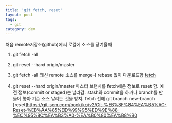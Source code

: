 ```yaml
---
title: 'git fetch, reset'
layout: post
tags:
  - git
category: dev
---
```

처음 remote저장소(github)에서 로컬에 소스를 당겨올때

1. git fetch -all
2. git reset --hard origin/master

1. git fetch -all
최신 remote 소스를 merge나 rebase 없이 다운로드함
[fetch](https://git-scm.com/book/ko/v1/Git-%EB%B8%8C%EB%9E%9C%EC%B9%98-%EB%A6%AC%EB%AA%A8%ED%8A%B8-%EB%B8%8C%EB%9E%9C%EC%B9%98)

2. git reset --hard origin/master
마스터 브랜치를 fetch해온 정보로 reset 함. 
예전 정보(commit or staged)는 날라감.
stash와 commit을 하거나 branch를 만들어 놓아 기존 소스 날리는 것을 방지.
fetch 전에 git branch new-branch
[reset]https://git-scm.com/book/ko/v2/Git-%EB%8F%84%EA%B5%AC-Reset-%EB%AA%85%ED%99%95%ED%9E%88-%EC%95%8C%EA%B3%A0-%EA%B0%80%EA%B8%B0

